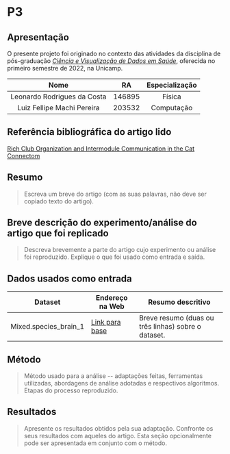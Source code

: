 # P3

## Apresentação

O presente projeto foi originado no contexto das atividades da disciplina de pós-graduação [*Ciência e Visualização de Dados em Saúde*](https://ds4h.org), oferecida no primeiro semestre de 2022, na Unicamp.

| **Nome**  | **RA**  | **Especialização**  |
|:--------: |:------: |:------------------: |
|Leonardo Rodrigues da Costa|146895|Física|
|Luiz Fellipe Machi Pereira|203532|Computação|

## Referência bibliográfica do artigo lido

[Rich Club Organization and Intermodule Communication in the Cat Connectom](https://doi.org/10.1523/JNEUROSCI.1448-13.2013)

## Resumo

> Escreva um breve do artigo (com as suas palavras, não deve ser copiado texto do artigo).

## Breve descrição do experimento/análise do artigo que foi replicado

> Descreva brevemente a parte do artigo cujo experimento ou análise foi reproduzido. Explique o que foi usado como entrada e saída.

## Dados usados como entrada

Dataset | Endereço na Web | Resumo descritivo
----- | ----- | -----
Mixed.species_brain_1 | [Link para base](https://s3.amazonaws.com/connectome-graphs/cat/mixed.species_brain_1.graphml) | Breve resumo (duas ou três linhas) sobre o dataset.

## Método

> Método usado para a análise -- adaptações feitas, ferramentas utilizadas, abordagens de análise adotadas e respectivos algoritmos.
> Etapas do processo reproduzido.

## Resultados

> Apresente os resultados obtidos pela sua adaptação.
> Confronte os seus resultados com aqueles do artigo.
> Esta seção opcionalmente pode ser apresentada em conjunto com o método.
